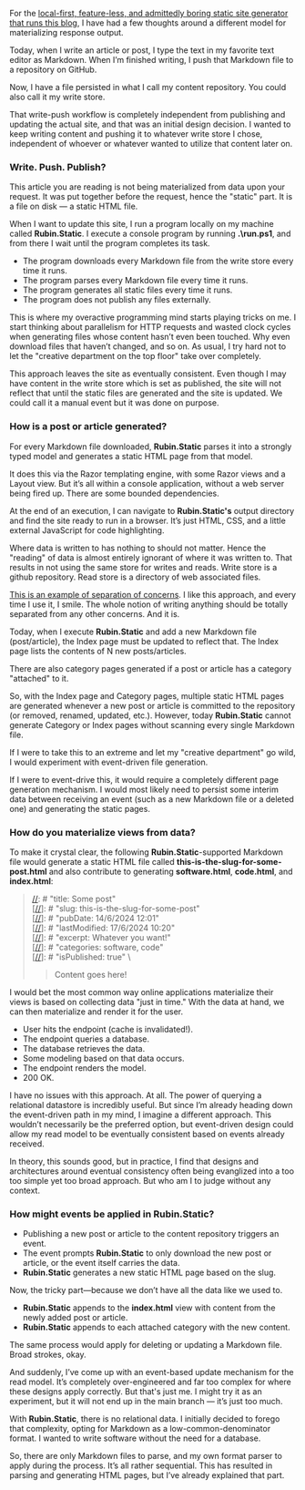 [//]: # "title: Write. Push. Publish. Separating the concerns."
[//]: # "slug: write-push-public-separating-concerns"
[//]: # "pubDate: 17/9/2024 15:40"
[//]: # "lastModified: 17/9/2024 15:40"
[//]: # "excerpt: "
[//]: # "categories: software"
[//]: # "isPublished: true"

For the [local-first, feature-less, and admittedly boring static site generator that runs this blog](https://github.com/Danielovich/RubinStatic), I have had a few thoughts around a different model for materializing response output.

Today, when I write an article or post, I type the text in my favorite text editor as Markdown. When I’m finished writing, I push that Markdown file to a repository on GitHub.

Now, I have a file persisted in what I call my content repository. You could also call it my write store.

That write-push workflow is completely independent from publishing and updating the actual site, and that was an initial design decision. I wanted to keep writing content and pushing it to whatever write store I chose, independent of whoever or whatever wanted to utilize that content later on.

### Write. Push. Publish?

This article you are reading is not being materialized from data upon your request. It was put together before the request, hence the "static" part. It is a file on disk — a static HTML file.

When I want to update this site, I run a program locally on my machine called **Rubin.Static**. I execute a console program by running **.\run.ps1**, and from there I wait until the program completes its task.

- The program downloads every Markdown file from the write store every time it runs.
- The program parses every Markdown file every time it runs.
- The program generates all static files every time it runs.
- The program does not publish any files externally.

This is where my overactive programming mind starts playing tricks on me. I start thinking about parallelism for HTTP requests and wasted clock cycles when generating files whose content hasn’t even been touched. Why even download files that haven’t changed, and so on. As usual, I try hard not to let the "creative department on the top floor" take over completely.

This approach leaves the site as eventually consistent. Even though I may have content in the write store which is set as published, the site will not reflect that until the static files are generated and the site is updated. We could call it a manual event but it was done on purpose.

### How is a post or article generated?

For every Markdown file downloaded, **Rubin.Static** parses it into a strongly typed model and generates a static HTML page from that model.

It does this via the Razor templating engine, with some Razor views and a Layout view. But it’s all within a console application, without a web server being fired up. There are some bounded dependencies.

At the end of an execution, I can navigate to **Rubin.Static's** output directory and find the site ready to run in a browser. It’s just HTML, CSS, and a little external JavaScript for code highlighting.

Where data is written to has nothing to should not matter. Hence the "reading" of data is almost entirely ignorant of where it was written to. That results in not using the same store for writes and reads. Write store is a github repository. Read store is a directory of web associated files.

[This is an example of separation of concerns](https://www.cs.utexas.edu/~EWD/transcriptions/EWD04xx/EWD447.html). I like this approach, and every time I use it, I smile. The whole notion of writing anything should be totally separated from any other concerns. And it is.

Today, when I execute **Rubin.Static** and add a new Markdown file (post/article), the Index page must be updated to reflect that. The Index page lists the contents of N new posts/articles.

There are also category pages generated if a post or article has a category "attached" to it.

So, with the Index page and Category pages, multiple static HTML pages are generated whenever a new post or article is committed to the repository (or removed, renamed, updated, etc.). However, today **Rubin.Static** cannot generate Category or Index pages without scanning every single Markdown file.

If I were to take this to an extreme and let my "creative department" go wild, I would experiment with event-driven file generation.

If I were to event-drive this, it would require a completely different page generation mechanism. I would most likely need to persist some interim data between receiving an event (such as a new Markdown file or a deleted one) and generating the static pages.

### How do you materialize views from data?

To make it crystal clear, the following **Rubin.Static**-supported Markdown file would generate a static HTML file called **this-is-the-slug-for-some-post.html** and also contribute to generating **software.html**, **code.html**, and **index.html**:


> [//]: # "title: Some post" \
 [[//]]: # "slug: this-is-the-slug-for-some-post" \
 [[//]]: # "pubDate: 14/6/2024 12:01" \
 [[//]]: # "lastModified: 17/6/2024 10:20" \
 [[//]]: # "excerpt: Whatever you want!" \
 [[//]]: # "categories: software, code" \
 [[//]]: # "isPublished: true" \
 > > Content goes here!



I would bet the most common way online applications materialize their views is based on collecting data "just in time." With the data at hand, we can then materialize and render it for the user. 

- User hits the endpoint (cache is invalidated!).
- The endpoint queries a database.
- The database retrieves the data.
- Some modeling based on that data occurs.
- The endpoint renders the model.
- 200 OK.

I have no issues with this approach. At all. The power of querying a relational datastore is incredibly useful. But since I’m already heading down the event-driven path in my mind, I imagine a different approach. This wouldn’t necessarily be the preferred option, but event-driven design could allow my read model to be eventually consistent based on events already received. 

In theory, this sounds good, but in practice, I find that designs and architectures around eventual consistency often being evanglized into a too too simple yet too broad approach. But who am I to judge without any context.

### How might events be applied in Rubin.Static?

- Publishing a new post or article to the content repository triggers an event.
- The event prompts **Rubin.Static** to only download the new post or article, or the event itself carries the data.
- **Rubin.Static** generates a new static HTML page based on the slug.

Now, the tricky part—because we don’t have all the data like we used to.

- **Rubin.Static** appends to the **index.html** view with content from the newly added post or article.
- **Rubin.Static** appends to each attached category with the new content.

The same process would apply for deleting or updating a Markdown file. Broad strokes, okay.

And suddenly, I’ve come up with an event-based update mechanism for the read model. It’s completely over-engineered and far too complex for where these designs apply correctly. But that's just me. I might try it as an experiment, but it will not end up in the main branch — it’s just too much.

With **Rubin.Static**, there is no relational data. I initially decided to forego that complexity, opting for Markdown as a low-common-denominator format. I wanted to write software without the need for a database.

So, there are only Markdown files to parse, and my own format parser to apply during the process. It’s all rather sequential. This has resulted in parsing and generating HTML pages, but I’ve already explained that part.